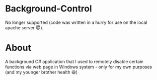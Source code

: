 # Background-Control
No longer supported (code was written in a hurry for use on the local apache server :innocent:).
# About
A background C# application that I used to remotely disable certain functions via web page in Windows system - only for my own purposes (and my younger brother health :laughing:)
